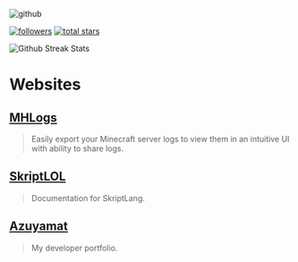 ![github](https://media.discordapp.net/attachments/881363147364118528/1142610121697021952/background.png?width=1000&height=300)<br>
<p align="left">
      <a href="https://github.com/Azuyamat?tab=followers">
         <img alt="followers" title="Follow me on Github" src="https://custom-icon-badges.demolab.com/github/followers/Azuyamat?color=236ad3&labelColor=1155ba&style=for-the-badge&logo=person-add&label=Follow&logoColor=white"/></a>
      <a href="https://github.com/Azuyamat?tab=repositories">
         <img alt="total stars" title="Total stars on GitHub" src="https://custom-icon-badges.demolab.com/github/stars/Azuyamat?color=55960c&style=for-the-badge&labelColor=488207&logo=star"/></a>
</p>

<img alt="Github Streak Stats" src="https://github-readme-streak-stats.herokuapp.com/?user=azuyamat&theme=chalk"/><br>

# Websites
## [MHLogs](https://mhlogs.com)
> Easily export your Minecraft server logs to view them in an intuitive UI with ability to share logs.

## [SkriptLOL](https://skript.lol)
> Documentation for SkriptLang.

## [Azuyamat](https://azuyamat.com)
> My developer portfolio.
